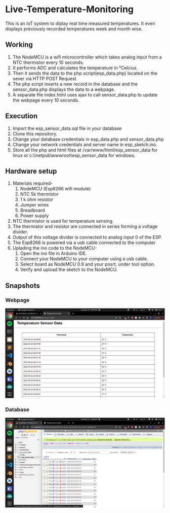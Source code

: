 # Live-Temperature-Monitoring
This is an IoT system to diplay real time measured temperatures. It even displays previously recorded temperatures week and month wise. 

## Working
1. The NodeMCU is a wifi microcontroller which takes analog input from a NTC thermistor every 10 seconds. 
2. It performs ADC and calculates the temperature in °Celcius. 
3. Then it sends the data to the php script(esp_data.php) located on the sever via HTTP POST Request. 
4. The php script inserts a new record in the database and the sensor_data.php displays the data to a webpage. 
5. A separate file index.html uses ajax to call sensor_data.php to update the webpage every 10 seconds.

## Execution
1. Import the esp_sensor_data.sql file in your database
2. Clone this repository.
3. Change your database credentials in esp_data.php and sensor_data.php
4. Change your network credentials and server name in esp_sketch.ino.
5. Store all the php and html files at /var/www/html/esp_sensor_data for linux or c:\inetpub\wwwroot\esp_sensor_data for windows.

## Hardware setup
1. Materials required-
    1. NodeMCU (Esp8266 wifi module)
    2. NTC 5k thermistor 
    3. 1 k ohm resistor
    4. Jumper wires
    5. Breadboard
    6. Power supply 
2. NTC thermistor is used for temperature sensing.
3. The thermistor and resistor are connected in series forming a voltage divider.
4. Output of this voltage divider is connected to analog input 0 of the ESP.
5. The Esp8266 is powered via a usb cable connected to the computer
6. Uplading the ino code to the NodeMCU-
    1. Open the ino file in Arduino IDE.
    2. Connect your NodeMCU to your computer using a usb cable.
    3. Select board as NodeMCU 0.9 and your posrt, under tool option.
    4. Verify and upload the sketch to the NodeMCU.

## Snapshots
### Webpage 
<kbd><img src="https://github.com/EshaSanghavi/Live-Temperature-Monitoring/blob/main/Snapshots/Screenshot%20from%202022-09-10%2000-08-22.png?raw=true"/></kbd>

### Database 
<kbd><img src="https://github.com/EshaSanghavi/Live-Temperature-Monitoring/blob/main/Snapshots/Screenshot%20from%202022-09-10%2000-08-43.png"/></kbd>
